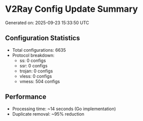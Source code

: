 # V2Ray Config Update Summary
Generated on: 2025-09-23 15:33:50 UTC

## Configuration Statistics
- Total configurations: 6635
- Protocol breakdown:
  - ss: 0 configs
  - ssr: 0 configs
  - trojan: 0 configs
  - vless: 0 configs
  - vmess: 504 configs

## Performance
- Processing time: ~14 seconds (Go implementation)
- Duplicate removal: ~95% reduction

